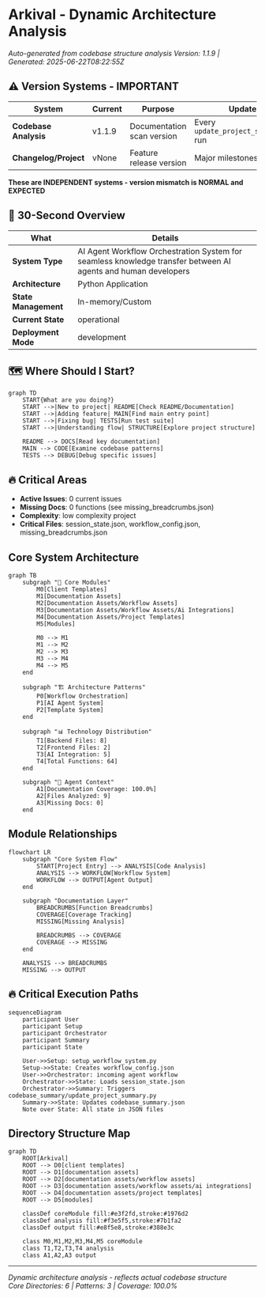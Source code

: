 # Arkival - Dynamic Architecture Analysis

*Auto-generated from codebase structure analysis*
*Version: 1.1.9 | Generated: 2025-06-22T08:22:55Z*

## ⚠️ Version Systems - IMPORTANT
| System | Current | Purpose | Updates |
|--------|---------|---------|---------|
| **Codebase Analysis** | v1.1.9 | Documentation scan version | Every `update_project_summary.py` run |
| **Changelog/Project** | vNone | Feature release version | Major milestones only |

**These are INDEPENDENT systems - version mismatch is NORMAL and EXPECTED**

## 🎯 30-Second Overview
| What | Details |
|------|---------|
| **System Type** | AI Agent Workflow Orchestration System for seamless knowledge transfer between AI agents and human developers |
| **Architecture** | Python Application |
| **State Management** | In-memory/Custom |
| **Current State** | operational |
| **Deployment Mode** | development |

## 🗺️ Where Should I Start?
```mermaid
graph TD
    START{What are you doing?} 
    START -->|New to project| README[Check README/Documentation]
    START -->|Adding feature| MAIN[Find main entry point]
    START -->|Fixing bug| TESTS[Run test suite]
    START -->|Understanding flow| STRUCTURE[Explore project structure]
    
    README --> DOCS[Read key documentation]
    MAIN --> CODE[Examine codebase patterns]
    TESTS --> DEBUG[Debug specific issues]
```

## 🔥 Critical Areas
- **Active Issues**: 0 current issues
- **Missing Docs**: 0 functions (see missing_breadcrumbs.json)
- **Complexity**: low complexity project
- **Critical Files**: session_state.json, workflow_config.json, missing_breadcrumbs.json

## Core System Architecture
```mermaid
graph TB
    subgraph "📁 Core Modules"
        M0[Client Templates]
        M1[Documentation Assets]
        M2[Documentation Assets/Workflow Assets]
        M3[Documentation Assets/Workflow Assets/Ai Integrations]
        M4[Documentation Assets/Project Templates]
        M5[Modules]

        M0 --> M1
        M1 --> M2
        M2 --> M3
        M3 --> M4
        M4 --> M5
    end

    subgraph "🏗 Architecture Patterns"
        P0[Workflow Orchestration]
        P1[AI Agent System]
        P2[Template System]
    end

    subgraph "📊 Technology Distribution"
        T1[Backend Files: 8]
        T2[Frontend Files: 2]
        T3[AI Integration: 5]
        T4[Total Functions: 64]
    end

    subgraph "🤖 Agent Context"
        A1[Documentation Coverage: 100.0%]
        A2[Files Analyzed: 9]
        A3[Missing Docs: 0]
    end
```

## Module Relationships
```mermaid
flowchart LR
    subgraph "Core System Flow"
        START[Project Entry] --> ANALYSIS[Code Analysis]
        ANALYSIS --> WORKFLOW[Workflow System]
        WORKFLOW --> OUTPUT[Agent Output]
    end
    
    subgraph "Documentation Layer"
        BREADCRUMBS[Function Breadcrumbs]
        COVERAGE[Coverage Tracking] 
        MISSING[Missing Analysis]
        
        BREADCRUMBS --> COVERAGE
        COVERAGE --> MISSING
    end
    
    ANALYSIS --> BREADCRUMBS
    MISSING --> OUTPUT
```

## 🔥 Critical Execution Paths
```mermaid
sequenceDiagram
    participant User
    participant Setup
    participant Orchestrator
    participant Summary
    participant State
    
    User->>Setup: setup_workflow_system.py
    Setup->>State: Creates workflow_config.json
    User->>Orchestrator: incoming agent workflow
    Orchestrator->>State: Loads session_state.json
    Orchestrator->>Summary: Triggers codebase_summary/update_project_summary.py
    Summary->>State: Updates codebase_summary.json
    Note over State: All state in JSON files
```

## Directory Structure Map
```mermaid
graph TD
    ROOT[Arkival]
    ROOT --> D0[client templates]
    ROOT --> D1[documentation assets]
    ROOT --> D2[documentation assets/workflow assets]
    ROOT --> D3[documentation assets/workflow assets/ai integrations]
    ROOT --> D4[documentation assets/project templates]
    ROOT --> D5[modules]

    classDef coreModule fill:#e3f2fd,stroke:#1976d2
    classDef analysis fill:#f3e5f5,stroke:#7b1fa2
    classDef output fill:#e8f5e8,stroke:#388e3c
    
    class M0,M1,M2,M3,M4,M5 coreModule
    class T1,T2,T3,T4 analysis
    class A1,A2,A3 output
```

---
*Dynamic architecture analysis - reflects actual codebase structure*  
*Core Directories: 6 | Patterns: 3 | Coverage: 100.0%*
